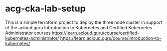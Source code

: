 # acg-cka-lab-setup

This is a simple terraform project to deploy the three node cluster in support of the acloud.guru Introduction to Kubernetes and Certified Kubernetes Administrator courses
https://learn.acloud.guru/course/certified-kubernetes-administrator/
https://learn.acloud.guru/course/introduction-to-kubernetes/
